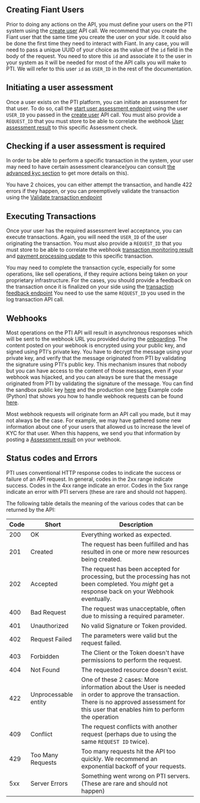 
## Creating Fiant Users

Prior to doing any actions on the API, you must define your users on the PTI system using the [create user](https://provenancetech.github.io/pti-docs/api/v1/#/default/post_users) API call. 
We recommend that you create the Fiant user that the same time you create the user on your side.
It could also be done the first time they need to interact with Fiant.
In any case, you will need to pass a unique UUID of your choice as the value of the `id` field in the body of the request.
You need to store this `id` and associate it to the user in your system as it will be needed for most of the API calls you will make to PTI.
We will refer to this user `id` as `USER_ID` in the rest of the documentation.

## Initiating a user assessment

Once a user exists on the PTI platform, you can initiate an assessment for that user. To do so, call the [start user assessment endpoint](https://provenancetech.github.io/pti-docs/api/v1/index.html#/User%20Assessment/startUserAssessment) 
using the user `USER_ID` you passed in the [create user](https://provenancetech.github.io/pti-docs/api/v1/#/default/post_users) API call. You must also provide a `REQUEST_ID` that you must store
to be able to correlate the webhook [User assessment result](#user-assessment-result) to this specific Assessment check.

## Checking if a user assessment is required

In order to be able to perform a specific transaction in the system, your user may need to have certain assessment clearance(you can consult [the advanced kyc section](#kyc) to get more details on this).

You have 2 choices, you can either attempt the transaction, and handle 422 errors if they happen, or you can preemptively validate the transaction using the [Validate transaction endpoint](https://provenancetech.github.io/pti-docs/api/v1/index.html#/Transaction%20Assessment/transactionInformationAssessment)


## Executing Transactions

Once your user has the required assessment level acceptance, you can execute transactions.
Again, you will need the `USER_ID` of the user originating the transaction. You must also provide a `REQUEST_ID` that you must store
to be able to correlate the webhook [transaction monitoring result](#transaction-monitoring-result) and [payment processing update](#payment-processing-update)  to this specific transaction.

You may need to complete the transaction cycle, especially for some operations, like sell operations, if they require actions being taken on your proprietary infrastructure. For the cases, you should provide a feedback on the transaction once it is finalized on your side using the [transaction feedback endpoint](https://provenancetech.github.io/pti-docs/api/v1/index.html#/default/post_transactions__requestId__feedback)
You need to use the same `REQUEST_ID` you used in the log transaction API call.

## Webhooks

Most operations on the PTI API will result in asynchronous responses which will be sent to the webhook URL you provided during the [onboarding](fiant-onboarding).
The content posted on your webhook is encrypted using your public key, and signed using PTI's private key.
You have to decrypt the message using your private key, and verify that the message originated from PTI by validating the signature using PTI's public key.
This mechanism insures that nobody but you can have access to the content of those messages, even if your webhook was hijacked, and you can always be sure 
that the message originated from PTI by validating the signature of the message.
You can find the sandbox public key [here](sandbox.pub) and the production one [here](prod.pub) 
Example code (Python) that shows you how to handle webhook requests can be found [here](https://github.com/provenancetech/pti-docs/blob/master/examples/webhook-server/python/webhook_server.py).

Most webhook requests will originate form an API call you made, but it may not always be the case. For example, we may have gathered some new information about one of your users that 
allowed us to increase the level of KYC for that user. When this happens, we send you that information by posting a [Assessment result](#user-assessment-result) on your webhook.


## Status codes and Errors

PTI uses conventional HTTP response codes to indicate the success or failure of an API request. 
In general, codes in the 2xx range indicate success. Codes in the 4xx range indicate an error. 
Codes in the 5xx range indicate an error with PTI servers (these are rare and should not happen).

The following table details the meaning of the various codes that can be returned by the API:

| Code | Short                | Description                                                                                                                                                                                  |
|------|----------------------|----------------------------------------------------------------------------------------------------------------------------------------------------------------------------------------------|
| 200  | OK                   | Everything worked as expected.                                                                                                                                                               |
| 201  | Created              | The request has been fulfilled and has resulted in one or more new resources being created.                                                                                                  |
| 202  | Accepted             | The request has been accepted for processing, but the processing has not been completed. You *might* get a response back on your Webhook eventually.                                         |
| 400  | Bad Request          | The request was unacceptable, often due to missing a required parameter.                                                                                                                     |
| 401  | Unauthorized         | No valid Signature or Token provided.                                                                                                                                                        |
| 402  | Request Failed       | The parameters were valid but the request failed.                                                                                                                                            |
| 403  | Forbidden            | The Client or the Token doesn't have permissions to perform the request.                                                                                                                     |
| 404  | Not Found            | The requested resource doesn't exist.                                                                                                                                                        |
| 422  | Unprocessable entity | One of these 2 cases: More information about the User is needed in order to approve the transaction. There is no approved assessment for this user that enables him to perform the operation |
| 409  | Conflict             | The request conflicts with another request (perhaps due to using the same `REQUEST ID` twice).                                                                                               |
| 429  | Too Many Requests    | Too many requests hit the API too quickly. We recommend an exponential backoff of your requests.                                                                                             |
| 5xx  | Server Errors        | 	Something went wrong on PTI servers. (These are rare and should not happen)                                                                                                                 |
